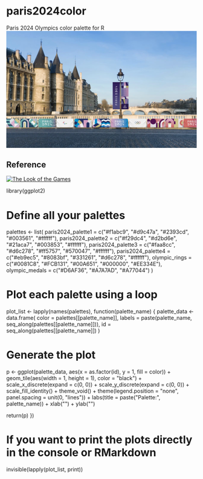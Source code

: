 # paris2024color
Paris 2024 Olympics color palette for R
![Paris 2024](https://github.com/ezgisiir/paris2024color/blob/main/paris_2024.PNG?raw=true)
## Reference
[![The Look of the Games](https://olympics.com/en/paris-2024/information/the-look-of-the-games)
](https://olympics.com/en/paris-2024/information/the-look-of-the-games)


library(ggplot2)
# Define all your palettes
palettes <- list(
  paris2024_palette1 = c("#f1abc9", "#d9c47a", "#2393cd", "#003561", "#ffffff"),
  paris2024_palette2 = c("#f29dc4", "#d2bd6e", "#21aca7", "#003853", "#ffffff"),
  paris2024_palette3 = c("#faa8cc", "#d6c278", "#ff5757", "#570047", "#ffffff"),
  paris2024_palette4 = c("#eb9ec5", "#8083bf", "#331261", "#d6c278", "#ffffff"),
  olympic_rings = c("#0081C8", "#FCB131", "#00A651", "#000000", "#EE334E"),
  olympic_medals = c("#D6AF36", "#A7A7AD", "#A77044")
)

# Plot each palette using a loop
plot_list <- lapply(names(palettes), function(palette_name) {
  palette_data <- data.frame(
    color = palettes[[palette_name]],
    labels = paste(palette_name, seq_along(palettes[[palette_name]])),
    id = seq_along(palettes[[palette_name]])
  )
  
  # Generate the plot
  p <- ggplot(palette_data, aes(x = as.factor(id), y = 1, fill = color)) +
    geom_tile(aes(width = 1, height = 1), color = "black") +
    scale_x_discrete(expand = c(0, 0)) +
    scale_y_discrete(expand = c(0, 0)) +
    scale_fill_identity() +
    theme_void() +
    theme(legend.position = "none", panel.spacing = unit(0, "lines")) +
    labs(title = paste("Palette:", palette_name)) +
    xlab("") + ylab("")
  
  return(p)
})

# If you want to print the plots directly in the console or RMarkdown
invisible(lapply(plot_list, print))
